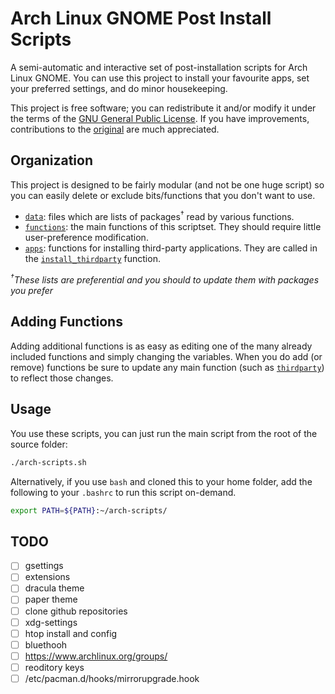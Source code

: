 # Arch Linux GNOME Post Install Scripts

A semi-automatic and interactive set of post-installation scripts for Arch Linux GNOME. You can use this project to install your favourite apps, set your preferred settings, and do minor housekeeping.

This project is free software; you can redistribute it and/or modify it under the terms of the [GNU General Public License](/LICENSE). If you have improvements, contributions to the [original](https://github.com/snwh/ubuntu-post-install) are much appreciated.

## Organization

This project is designed to be fairly modular (and not be one huge script) so you can easily delete or exclude bits/functions that you don't want to use.

- [`data`](/data): files which are lists of packages<sup>&dagger;</sup> read by various functions.
- [`functions`](/functions): the main functions of this scriptset. They should require little user-preference modification.
- [`apps`](/functions/apps): functions for installing third-party applications. They are called in the [`install_thirdparty`](/functions/install_thirdparty) function.

_<sup>&dagger;</sup>These lists are preferential and you should to update them with packages you prefer_

## Adding Functions

Adding additional functions is as easy as editing one of the many already included functions and simply changing the variables. When you do add (or remove) functions be sure to update any main function (such as [`thirdparty`](/functions/thirdparty)) to reflect those changes.

## Usage

You use these scripts, you can just run the main script from the root of the source folder:

```bash
./arch-scripts.sh
```

Alternatively, if you use `bash` and cloned this to your home folder, add the following to your `.bashrc` to run this script on-demand.

```bash
export PATH=${PATH}:~/arch-scripts/
```

## TODO

- [ ] gsettings
- [ ] extensions
- [ ] dracula theme
- [ ] paper theme
- [ ] clone github repositories
- [ ] xdg-settings
- [ ] htop install and config
- [ ] bluethooh
- [ ] https://www.archlinux.org/groups/
- [ ] reoditory keys
- [ ] /etc/pacman.d/hooks/mirrorupgrade.hook
